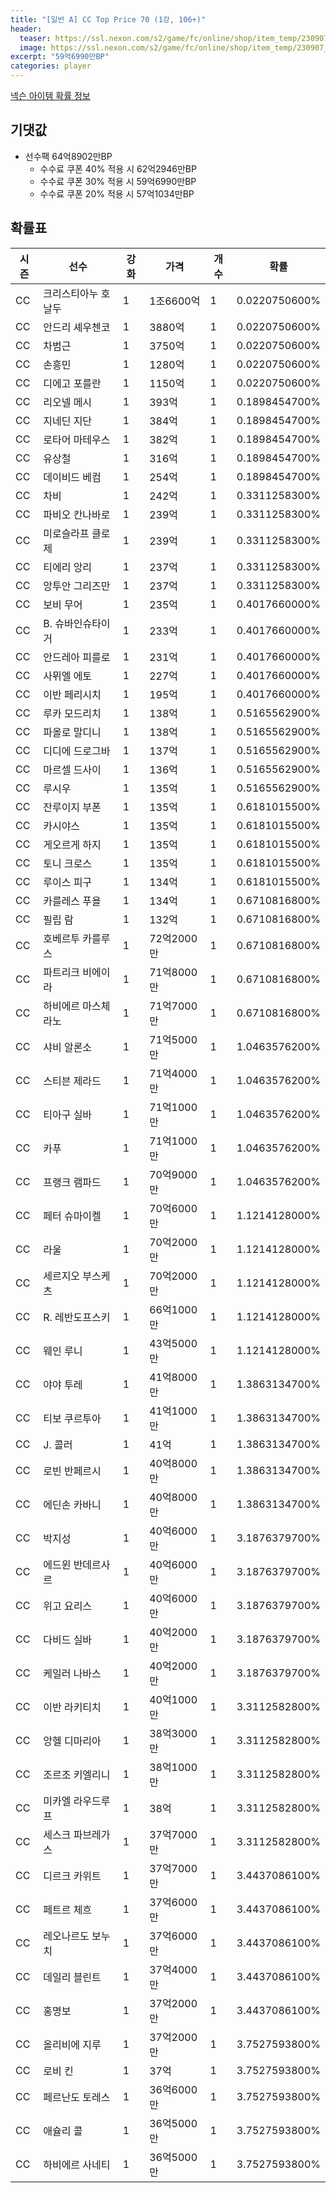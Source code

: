 ```yaml
---
title: "[일반 A] CC Top Price 70 (1강, 106+)"
header:
  teaser: https://ssl.nexon.com/s2/game/fc/online/shop/item_temp/230907_special_b9244v59dhjj15/200233065_s.png
  image: https://ssl.nexon.com/s2/game/fc/online/shop/item_temp/230907_special_b9244v59dhjj15/200233065_s.png
excerpt: "59억6990만BP"
categories: player
---
```

[넥슨 아이템 확률 정보](http://iteminfo.nexon.com/probability/fco?sn=7408)

## 기댓값
- 선수팩 64억8902만BP
  - 수수료 쿠폰 40% 적용 시 62억2946만BP
  - 수수료 쿠폰 30% 적용 시 59억6990만BP
  - 수수료 쿠폰 20% 적용 시 57억1034만BP


## 확률표

|시즌|선수|강화|가격|개수|확률|
|---|---|---|---|---|---|
|CC|크리스티아누 호날두|1|1조6600억|1|0.0220750600%|
|CC|안드리 셰우첸코|1|3880억|1|0.0220750600%|
|CC|차범근|1|3750억|1|0.0220750600%|
|CC|손흥민|1|1280억|1|0.0220750600%|
|CC|디에고 포를란|1|1150억|1|0.0220750600%|
|CC|리오넬 메시|1|393억|1|0.1898454700%|
|CC|지네딘 지단|1|384억|1|0.1898454700%|
|CC|로타어 마테우스|1|382억|1|0.1898454700%|
|CC|유상철|1|316억|1|0.1898454700%|
|CC|데이비드 베컴|1|254억|1|0.1898454700%|
|CC|차비|1|242억|1|0.3311258300%|
|CC|파비오 칸나바로|1|239억|1|0.3311258300%|
|CC|미로슬라프 클로제|1|239억|1|0.3311258300%|
|CC|티에리 앙리|1|237억|1|0.3311258300%|
|CC|앙투안 그리즈만|1|237억|1|0.3311258300%|
|CC|보비 무어|1|235억|1|0.4017660000%|
|CC|B. 슈바인슈타이거|1|233억|1|0.4017660000%|
|CC|안드레아 피를로|1|231억|1|0.4017660000%|
|CC|사뮈엘 에토|1|227억|1|0.4017660000%|
|CC|이반 페리시치|1|195억|1|0.4017660000%|
|CC|루카 모드리치|1|138억|1|0.5165562900%|
|CC|파올로 말디니|1|138억|1|0.5165562900%|
|CC|디디에 드로그바|1|137억|1|0.5165562900%|
|CC|마르셀 드사이|1|136억|1|0.5165562900%|
|CC|루시우|1|135억|1|0.5165562900%|
|CC|잔루이지 부폰|1|135억|1|0.6181015500%|
|CC|카시야스|1|135억|1|0.6181015500%|
|CC|게오르게 하지|1|135억|1|0.6181015500%|
|CC|토니 크로스|1|135억|1|0.6181015500%|
|CC|루이스 피구|1|134억|1|0.6181015500%|
|CC|카를레스 푸욜|1|134억|1|0.6710816800%|
|CC|필립 람|1|132억|1|0.6710816800%|
|CC|호베르투 카를루스|1|72억2000만|1|0.6710816800%|
|CC|파트리크 비에이라|1|71억8000만|1|0.6710816800%|
|CC|하비에르 마스체라노|1|71억7000만|1|0.6710816800%|
|CC|샤비 알론소|1|71억5000만|1|1.0463576200%|
|CC|스티븐 제라드|1|71억4000만|1|1.0463576200%|
|CC|티아구 실바|1|71억1000만|1|1.0463576200%|
|CC|카푸|1|71억1000만|1|1.0463576200%|
|CC|프랭크 램파드|1|70억9000만|1|1.0463576200%|
|CC|페터 슈마이켈|1|70억6000만|1|1.1214128000%|
|CC|라울|1|70억2000만|1|1.1214128000%|
|CC|세르지오 부스케츠|1|70억2000만|1|1.1214128000%|
|CC|R. 레반도프스키|1|66억1000만|1|1.1214128000%|
|CC|웨인 루니|1|43억5000만|1|1.1214128000%|
|CC|야야 투레|1|41억8000만|1|1.3863134700%|
|CC|티보 쿠르투아|1|41억1000만|1|1.3863134700%|
|CC|J. 콜러|1|41억|1|1.3863134700%|
|CC|로빈 반페르시|1|40억8000만|1|1.3863134700%|
|CC|에딘손 카바니|1|40억8000만|1|1.3863134700%|
|CC|박지성|1|40억6000만|1|3.1876379700%|
|CC|에드윈 반데르사르|1|40억6000만|1|3.1876379700%|
|CC|위고 요리스|1|40억6000만|1|3.1876379700%|
|CC|다비드 실바|1|40억2000만|1|3.1876379700%|
|CC|케일러 나바스|1|40억2000만|1|3.1876379700%|
|CC|이반 라키티치|1|40억1000만|1|3.3112582800%|
|CC|앙헬 디마리아|1|38억3000만|1|3.3112582800%|
|CC|조르조 키엘리니|1|38억1000만|1|3.3112582800%|
|CC|미카엘 라우드루프|1|38억|1|3.3112582800%|
|CC|세스크 파브레가스|1|37억7000만|1|3.3112582800%|
|CC|디르크 카위트|1|37억7000만|1|3.4437086100%|
|CC|페트르 체흐|1|37억6000만|1|3.4437086100%|
|CC|레오나르도 보누치|1|37억6000만|1|3.4437086100%|
|CC|데일리 블린트|1|37억4000만|1|3.4437086100%|
|CC|홍명보|1|37억2000만|1|3.4437086100%|
|CC|올리비에 지루|1|37억2000만|1|3.7527593800%|
|CC|로비 킨|1|37억|1|3.7527593800%|
|CC|페르난도 토레스|1|36억6000만|1|3.7527593800%|
|CC|애슐리 콜|1|36억5000만|1|3.7527593800%|
|CC|하비에르 사네티|1|36억5000만|1|3.7527593800%|
